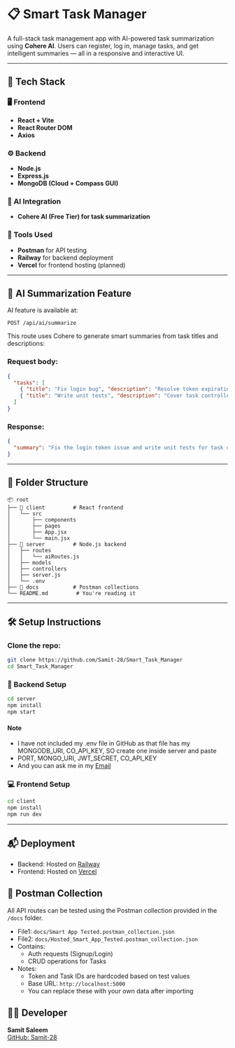 # 📋 Smart Task Manager

A full-stack task management app with AI-powered task summarization using **Cohere AI**. Users can register, log in, manage tasks, and get intelligent summaries — all in a responsive and interactive UI.

---

## 🚀 Tech Stack

### 🖥️ Frontend
- **React + Vite**
- **React Router DOM**
- **Axios**

### ⚙️ Backend
- **Node.js**
- **Express.js**
- **MongoDB (Cloud + Compass GUI)**

### 🤖 AI Integration
- **Cohere AI (Free Tier) for task summarization**

### 🧪 Tools Used
- **Postman** for API testing
- **Railway** for backend deployment
- **Vercel** for frontend hosting (planned)

---

## 🧠 AI Summarization Feature

AI feature is available at:

```
POST /api/ai/summarize
```

This route uses Cohere to generate smart summaries from task titles and descriptions:

### Request body:
```json
{
  "tasks": [
    { "title": "Fix login bug", "description": "Resolve token expiration issue" },
    { "title": "Write unit tests", "description": "Cover task controller logic" }
  ]
}
```

### Response:
```json
{
  "summary": "Fix the login token issue and write unit tests for task controller."
}
```

---

## 📂 Folder Structure

```
📦 root
├── 📁 client         # React frontend
│   └── src
│       ├── components
│       ├── pages
│       ├── App.jsx
│       └── main.jsx
├── 📁 server         # Node.js backend
│   ├── routes
│   │   └── aiRoutes.js
│   ├── models
│   ├── controllers
│   ├── server.js
│   └── .env
├── 📁 docs           # Postman collections
└── README.md         # You're reading it
```

---

## 🛠️ Setup Instructions

### Clone the repo:
```bash
git clone https://github.com/Samit-28/Smart_Task_Manager
cd Smart_Task_Manager
```

### 🔧 Backend Setup
```bash
cd server
npm install
npm start
```
#### Note
- I have not included my .env file in GitHub as that file has my MONGODB_URI, CO_API_KEY, SO create one inside server and paste
- PORT, MONGO_URI, JWT_SECRET, CO_API_KEY
- And you can ask me in my [Email](samitsaleem2834@gmail.com)

### 💻 Frontend Setup
```bash
cd client
npm install
npm run dev
```
---
## 📬 Deployment
- Backend: Hosted on [Railway](https://railway.com/)
- Frontend: Hosted on [Vercel](https://vercel.com/)

## 📮 Postman Collection
All API routes can be tested using the Postman collection provided in the `/docs` folder.
- File1: `docs/Smart App Tested.postman_collection.json`
- File2: `docs/Hosted_Smart_App_Tested.postman_collection.json`
- Contains:
  - Auth requests (Signup/Login)
  - CRUD operations for Tasks
- Notes:
  - Token and Task IDs are hardcoded based on test values
  - Base URL: `http://localhost:5000`
  - You can replace these with your own data after importing

## 👨‍💻 Developer
**Samit Saleem**  
[GitHub: Samit-28](https://github.com/Samit-28/Smart_Task_Manager)